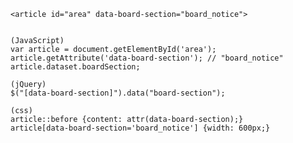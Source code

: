 

    <article id="area" data-board-section="board_notice">


    (JavaScript)
    var article = document.getElementById('area');
    article.getAttribute('data-board-section');	// "board_notice"
    article.dataset.boardSection;

    (jQuery)
    $("[data-board-section]").data("board-section");

    (css)
    article::before {content: attr(data-board-section);}
    article[data-board-section='board_notice'] {width: 600px;}
